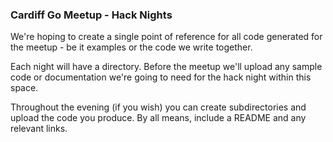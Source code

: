 ### Cardiff Go Meetup - Hack Nights

We're hoping to create a single point of reference for all code generated for the meetup - be it examples or the code we write together.

Each night will have a directory. Before the meetup we'll upload any sample code or documentation we're going to need for the hack night within this space.

Throughout the evening (if you wish) you can create subdirectories and upload the code you produce. By all means, include a README and any relevant links.
